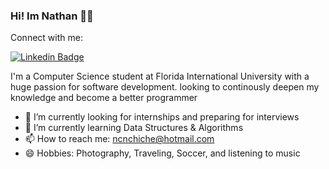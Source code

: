 ### Hi! Im Nathan 👨‍💻 

Connect with me:

[![Linkedin Badge](https://img.shields.io/badge/-LinkedIn-0e76a8?style=flat-square&logo=Linkedin&logoColor=white)](https://www.linkedin.com/in/nathan-chiche/)

I'm a Computer Science student at Florida International University with a huge passion for software development. looking to continously deepen my knowledge and become a better programmer

- 🔭 I’m currently looking for internships and preparing for interviews
- 🌱 I’m currently learning Data Structures & Algorithms
- 📫 How to reach me: [ncnchiche@hotmail.com](mailto:ncnchiche@hotmail.com)
- 😄 Hobbies: Photography, Traveling, Soccer, and listening to music




